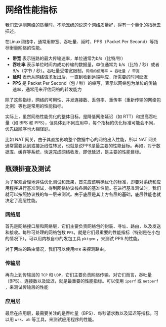 # 网络性能指标

我们去评测网络的质量时，不能笼统的说这个网络质量好，得有一个量化的指标去描述。

在Linux网络中，通常用带宽、吞吐量、延时、PPS（Packet Per Second）等指标衡量网络的性能。

- **带宽** 表示链路的最大传输速率，单位通常为b/s（比特/秒）
- **吞吐率** 表示单位时间内成功传输的数据量，单位通常为 b/s（比特 / 秒）或者 B/s（字节 / 秒）。吞吐量受带宽限制，`网络的使用率 = 吞吐量 / 带宽`
- **延时** 表示从网络请求发出后，一直到收到远端响应，所需要的时间延迟
- **PPS** 是 Packet Per Second（包 / 秒）的缩写，表示以网络包为单位的传输速率，通常用来评估网络的转发能力

除了这些指标，网络的可用性、并发连接数、丢包率、重传率（重新传输的网络包比例）等也是常用的性能指标。

实际上，虽然网络性能优化的整体目标，是降低网络延迟（如 RTT）和提高吞吐量（如 BPS 和 PPS），但具体到不同应用中，每个指标的优化标准可能会不同，优先级顺序也大相径庭。

比如 NAT 网关，由于其直接影响整个数据中心的网络出入性能，所以 NAT 网关通常需要达到或接近线性转发，也就是说PPS是最主要的性能目标。再如，对于数据库、缓存等系统，快速完成网络收发，即低延迟，是主要的性能目标。

## 瓶颈排查及测试

为了客观合理地评估优化测试和效果，首先应该明确优化的标准，即要对系统和应用程序进行基准测试，得到网络协议栈各层的基准性能。在进行基准测试时，我们就可以按照协议栈的每一层来测试。由于底层是其上方各层的基础，底层性能也就决定了高层性能。

### 网络层

首先是网络接口层和网络层，它们主要负责网络包的封装、寻址、路由，以及发送和接收。每秒可处理的网络包数 `PPS`，就是它们最重要的性能指标（特别是在小包的情况下）。可以用内核自带的发包工具 `pktgen` ，来测试 PPS 的性能。

对于两端的路由情况，我们可以使用`MTR` 来探测路由。

### 传输层

再向上到传输层的 `TCP` 和 `UDP`，它们主要负责网络传输。对它们而言，吞吐量（BPS）、连接数以及延迟，就是最重要的性能指标。可以使用 `iperf` 或 `netperf` ，来测试传输层的性能

### 应用层

最后在应用层，最需要关注的是吞吐量（BPS）、每秒请求数以及延迟等指标。可以用 `wrk`、`ab` 等工具，来测试应用程序的性能。
